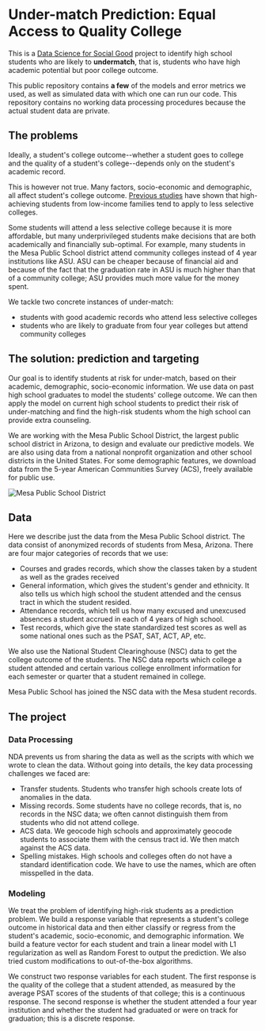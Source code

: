 # Under-match Prediction: Equal Access to Quality College
This is a [Data Science for Social Good](www.dssg.io) project to identify high school students who are likely to **undermatch**, that is, students who have high academic potential but poor college outcome.

This public repository contains **a few** of the models and error metrics we used, as well as simulated data with which one can run our code. This repository contains no working data processing procedures because the actual student data are private. 

## The problems

Ideally, a student's college outcome--whether a student goes to college and the quality of a student's college--depends only on the student's academic record. 

This is however not true. Many factors, socio-economic and demographic, all affect student's college outcome. [Previous studies](http://www.brookings.edu/~/media/projects/bpea/spring%202013/2013a_hoxby.pdf) have shown that high-achieving students from low-income families tend to apply to less selective colleges. 

Some students will attend a less selective college because it is more affordable, but many underprivileged students make decisions that are both academically and financially sub-optimal. For example, many students in the Mesa Public School district attend community colleges instead of 4 year institutions like ASU. ASU can be cheaper because of financial aid and because of the fact that the graduation rate in ASU is much higher than that of a community college; ASU provides much more value for the money spent.

We tackle two concrete instances of under-match:
* students with good academic records who attend less selective colleges
* students who are likely to graduate from four year colleges but attend community colleges

## The solution: prediction and targeting
Our goal is to identify students at risk for under-match, based on their academic, demographic, socio-economic information. We use data on past high school graduates to model the students' college outcome. We can then apply the model on current high school students to predict their risk of under-matching and find the high-risk students whom the high school can provide extra counseling. 

We are working with the Mesa Public School District, the largest public school district in Arizona, to design and evaluate our predictive models. We are also using data from a national nonprofit organization and other school districts in the United States. For some demographic features, we download data from the 5-year American Communities Survey (ACS), freely available for public use. 

![Mesa Public School District](http://dssg.io/img/partners/mesa.png)

## Data

Here we describe just the data from the Mesa Public School district.
The data consist of anonymized records of students from Mesa, Arizona. There are four major categories of records that we use:

* Courses and grades records, which show the classes taken by a student as well as the grades received
* General information, which gives the student's gender and ethnicity. It also tells us which high school the student attended and the census tract in which the student resided. 
* Attendance records, which tell us how many excused and unexcused absences a student accrued in each of 4 years of high school.
* Test records, which give the state standardized test scores as well as some national ones such as the PSAT, SAT, ACT, AP, etc. 

We also use the National Student Clearinghouse (NSC) data to get the college outcome of the students. The NSC data reports which college a student attended and certain various college enrollment information for each semester or quarter that a student remained in college.

 Mesa Public School has joined the NSC data with the Mesa student records.

## The project

### Data Processing
NDA prevents us from sharing the data as well as the scripts with which we wrote to clean the data. Without going into details, the key data processing challenges we faced are:

* Transfer students. Students who transfer high schools create lots of anomalies in the data.
* Missing records. Some students have no college records, that is, no records in the NSC data; we often cannot distinguish them from students who did not attend college.
* ACS data. We geocode high schools and approximately geocode students to associate them with the census tract id. We then match against the ACS data.
* Spelling mistakes. High schools and colleges often do not have a standard identification code. We have to use the names, which are often misspelled in the data.


### Modeling

We treat the problem of identifying high-risk students as a prediction problem. We build a response variable that represents a student's college outcome in historical data and then either classify or regress from the student's academic, socio-economic, and demographic information. We build a feature vector for each student and train a linear model with L1 regularization as well as Random Forest to output the prediction. We also tried custom modifications to out-of-the-box algorithms.

We construct two response variables for each student. The first response is the quality of the college that a student attended, as measured by the average PSAT scores of the students of that college; this is a continuous response. The second response is whether the student attended a four year institution and whether the student had graduated or were on track for graduation; this is a discrete response.





